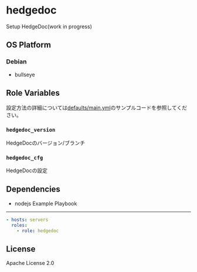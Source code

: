 hedgedoc
=================

Setup HedgeDoc(work in progress)

OS Platform
-----------------

### Debian

- bullseye

Role Variables
--------------

設定方法の詳細については[defaults/main.yml](defaults/main.yml)のサンプルコードを参照してください。

### `hedgedoc_version`

HedgeDocのバージョン/ブランチ

### `hedgedoc_cfg`

HedgeDocの設定

Dependencies
--------------

- nodejs
Example Playbook
--------------

```yaml
- hosts: servers
  roles:
    - role: hedgedoc
```

License
--------------

Apache License 2.0
